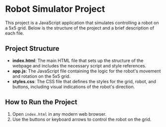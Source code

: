 # Robot Simulator Project

This project is a JavaScript application that simulates controlling a robot on a 5x5 grid. Below is the structure of the project and a brief description of each file.

## Project Structure

- **index.html**: The main HTML file that sets up the structure of the webpage and includes the necessary script and style references.
- **app.js**: The JavaScript file containing the logic for the robot's movement and rotation on the 5x5 grid.
- **styles.css**: The CSS file that defines the styles for the grid, robot, and buttons, including visual indications of the robot's direction.

## How to Run the Project

1. Open `index.html` in any modern web browser.
2. Use the buttons or keyboard arrows to control the robot on the grid.
